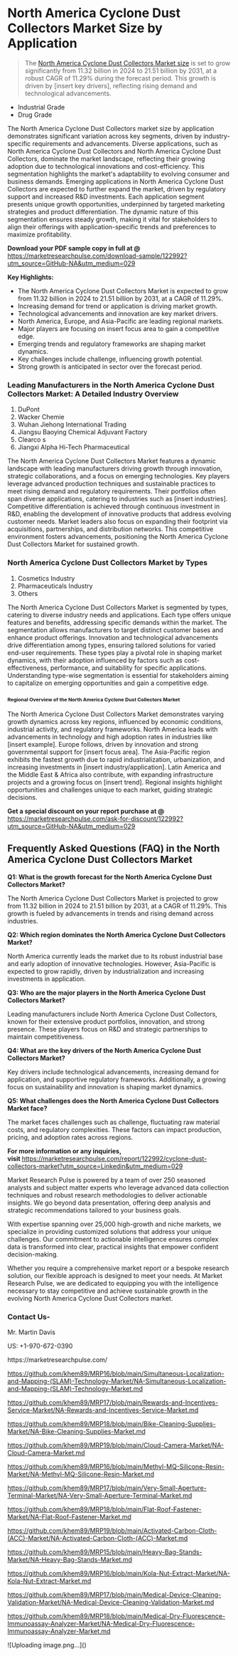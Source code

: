 <h1>North America Cyclone Dust Collectors Market&nbsp;Size by Application</h1><blockquote><p>The <a href="https://marketresearchpulse.com/download-sample/122992?utm_source=GitHub-NA&amp;utm_medium=029">North America Cyclone Dust Collectors Market size</a> is set to grow significantly from 11.32 billion in 2024 to 21.51 billion by 2031, at a robust CAGR of 11.29% during the forecast period. This growth is driven by [insert key drivers], reflecting rising demand and technological advancements.</p></blockquote><ul><li>Industrial Grade<li> Drug Grade</li></ul><p>The North America Cyclone Dust Collectors market size by application demonstrates significant variation across key segments, driven by industry-specific requirements and advancements. Diverse applications, such as North America Cyclone Dust Collectors and North America Cyclone Dust Collectors, dominate the market landscape, reflecting their growing adoption due to technological innovations and cost-efficiency. This segmentation highlights the market's adaptability to evolving consumer and business demands. Emerging applications in North America Cyclone Dust Collectors are expected to further expand the market, driven by regulatory support and increased R&D investments. Each application segment presents unique growth opportunities, underpinned by targeted marketing strategies and product differentiation. The dynamic nature of this segmentation ensures steady growth, making it vital for stakeholders to align their offerings with application-specific trends and preferences to maximize profitability.</p><p><strong>Download your PDF sample copy in full at @ </strong><a href="https://marketresearchpulse.com/download-sample/122992?utm_source=GitHub-NA&amp;utm_medium=029">https://marketresearchpulse.com/download-sample/122992?utm_source=GitHub-NA&amp;utm_medium=029</a></p><p><strong>Key Highlights: </strong></p><ul><li>The North America Cyclone Dust Collectors Market is expected to grow from 11.32 billion in 2024 to 21.51 billion by 2031, at a CAGR of 11.29%.</li><li>Increasing demand for trend or application is driving market growth.</li><li>Technological advancements and innovation are key market drivers.</li><li>North America, Europe, and Asia-Pacific are leading regional markets.</li><li>Major players are focusing on insert focus area to gain a competitive edge.</li><li>Emerging trends and regulatory frameworks are shaping market dynamics.</li><li>Key challenges include challenge, influencing growth potential.</li><li>Strong growth is anticipated in sector over the forecast period.</li></ul><h3>Leading Manufacturers in the North America Cyclone Dust Collectors Market: A Detailed Industry Overview</h3><ol><li>DuPont</li><li>Wacker Chemie</li><li>Wuhan Jiehong International Trading</li><li>Jiangsu Baoying Chemical Adjuvant Factory</li><li>Clearco s</li><li>Jiangxi Alpha Hi-Tech Pharmaceutical</li></ol><div class="flex max-w-full flex-col flex-grow"><div class="min-h-8 text-message flex w-full flex-col items-end gap-2 whitespace-normal break-words [.text-message+&amp;]:mt-5" dir="auto" data-message-author-role="assistant" data-message-id="fd8432e4-4910-450d-b182-61b7bfb0a01f" data-message-model-slug="gpt-4o"><div class="flex w-full flex-col gap-1 empty:hidden first:pt-[3px]"><div class="markdown prose w-full break-words dark:prose-invert light"><p>The North America Cyclone Dust Collectors Market features a dynamic landscape with leading manufacturers driving growth through innovation, strategic collaborations, and a focus on emerging technologies. Key players leverage advanced production techniques and sustainable practices to meet rising demand and regulatory requirements. Their portfolios often span diverse applications, catering to industries such as [insert industries]. Competitive differentiation is achieved through continuous investment in R&amp;D, enabling the development of innovative products that address evolving customer needs. Market leaders also focus on expanding their footprint via acquisitions, partnerships, and distribution networks. This competitive environment fosters advancements, positioning the North America Cyclone Dust Collectors Market for sustained growth.</p></div></div></div></div><h3>North America Cyclone Dust Collectors Market by Types</h3><ol><li>Cosmetics Industry<li> Pharmaceuticals Industry<li> Others</li></ol><div class="flex max-w-full flex-col flex-grow"><div class="min-h-8 text-message flex w-full flex-col items-end gap-2 whitespace-normal break-words [.text-message+&amp;]:mt-5" dir="auto" data-message-author-role="assistant" data-message-id="084470be-0bb7-4664-bddf-5156b4f41249" data-message-model-slug="gpt-4o-mini"><div class="flex w-full flex-col gap-1 empty:hidden first:pt-[3px]"><div class="markdown prose w-full break-words dark:prose-invert light"><p>The North America Cyclone Dust Collectors Market is segmented by types, catering to diverse industry needs and applications. Each type offers unique features and benefits, addressing specific demands within the market. The segmentation allows manufacturers to target distinct customer bases and enhance product offerings. Innovation and technological advancements drive differentiation among types, ensuring tailored solutions for varied end-user requirements. These types play a pivotal role in shaping market dynamics, with their adoption influenced by factors such as cost-effectiveness, performance, and suitability for specific applications. Understanding type-wise segmentation is essential for stakeholders aiming to capitalize on emerging opportunities and gain a competitive edge.</p></div></div></div></div><h3><span style="font-size: 11px;">Regional Overview of the North America Cyclone Dust Collectors Market</span></h3><div class="flex max-w-full flex-col flex-grow"><div class="min-h-8 text-message flex w-full flex-col items-end gap-2 whitespace-normal break-words [.text-message+&amp;]:mt-5" dir="auto" data-message-author-role="assistant" data-message-id="e9038762-ce64-4e30-91c9-9bd413514231" data-message-model-slug="gpt-4o-mini"><div class="flex w-full flex-col gap-1 empty:hidden first:pt-[3px]"><div class="markdown prose w-full break-words dark:prose-invert light"><p>The North America Cyclone Dust Collectors Market demonstrates varying growth dynamics across key regions, influenced by economic conditions, industrial activity, and regulatory frameworks. North America leads with advancements in technology and high adoption rates in industries like [insert example]. Europe follows, driven by innovation and strong governmental support for [insert focus area]. The Asia-Pacific region exhibits the fastest growth due to rapid industrialization, urbanization, and increasing investments in [insert industry/application]. Latin America and the Middle East &amp; Africa also contribute, with expanding infrastructure projects and a growing focus on [insert trend]. Regional insights highlight opportunities and challenges unique to each market, guiding strategic decisions.</p></div></div></div></div><p><strong>Get a special discount on your report purchase at @ </strong><a href="https://marketresearchpulse.com/ask-for-discount/122992?utm_source=GitHub-NA&amp;utm_medium=029">https://marketresearchpulse.com/ask-for-discount/122992?utm_source=GitHub-NA&amp;utm_medium=029</a></p><h2>Frequently Asked Questions (FAQ) in the North America Cyclone Dust Collectors Market</h2><p><strong>Q1: What is the growth forecast for the North America Cyclone Dust Collectors Market?</strong></p><p>The North America Cyclone Dust Collectors Market is projected to grow from 11.32 billion in 2024 to 21.51 billion by 2031, at a CAGR of 11.29%. This growth is fueled by advancements in trends and rising demand across industries.</p><p><strong>Q2: Which region dominates the North America Cyclone Dust Collectors Market?</strong></p><p>North America currently leads the market due to its robust industrial base and early adoption of innovative technologies. However, Asia-Pacific is expected to grow rapidly, driven by industrialization and increasing investments in application.</p><p><strong>Q3: Who are the major players in the North America Cyclone Dust Collectors Market?</strong></p><p>Leading manufacturers include North America Cyclone Dust Collectors, known for their extensive product portfolios, innovation, and strong presence. These players focus on R&amp;D and strategic partnerships to maintain competitiveness.</p><p><strong>Q4: What are the key drivers of the North America Cyclone Dust Collectors Market?</strong></p><p>Key drivers include technological advancements, increasing demand for application, and supportive regulatory frameworks. Additionally, a growing focus on sustainability and innovation is shaping market dynamics.</p><p><strong>Q5: What challenges does the North America Cyclone Dust Collectors Market face?</strong></p><p>The market faces challenges such as challenge, fluctuating raw material costs, and regulatory complexities. These factors can impact production, pricing, and adoption rates across regions.</p><p><strong>For more information or any inquiries, visit&nbsp;</strong><a href="https://marketresearchpulse.com/report/122992/cyclone-dust-collectors-market?utm_source=Linkedin&utm_medium=029">https://marketresearchpulse.com/report/122992/cyclone-dust-collectors-market?utm_source=Linkedin&utm_medium=029</a></p><p>Market Research Pulse is powered by a team of over 250 seasoned analysts and subject matter experts who leverage advanced data collection techniques and robust research methodologies to deliver actionable insights. We go beyond data presentation, offering deep analysis and strategic recommendations tailored to your business goals.</p><p>With expertise spanning over 25,000 high-growth and niche markets, we specialize in providing customized solutions that address your unique challenges. Our commitment to actionable intelligence ensures complex data is transformed into clear, practical insights that empower confident decision-making.</p><p>Whether you require a comprehensive market report or a bespoke research solution, our flexible approach is designed to meet your needs. At Market Research Pulse, we are dedicated to equipping you with the intelligence necessary to stay competitive and achieve sustainable growth in the evolving North America Cyclone Dust Collectors market.</p><h3><strong>Contact Us-</strong></h3><p>Mr. Martin Davis</p><p>US: +1-970-672-0390</p><p>https://marketresearchpulse.com/</p><p><a href="https://github.com/khem89/MRP16/blob/main/Simultaneous-Localization-and-Mapping-(SLAM)-Technology-Market/NA-Simultaneous-Localization-and-Mapping-(SLAM)-Technology-Market.md">https://github.com/khem89/MRP16/blob/main/Simultaneous-Localization-and-Mapping-(SLAM)-Technology-Market/NA-Simultaneous-Localization-and-Mapping-(SLAM)-Technology-Market.md</a></p><p><a href="https://github.com/khem89/MRP17/blob/main/Rewards-and-Incentives-Service-Market/NA-Rewards-and-Incentives-Service-Market.md">https://github.com/khem89/MRP17/blob/main/Rewards-and-Incentives-Service-Market/NA-Rewards-and-Incentives-Service-Market.md</a></p><p><a href="https://github.com/khem89/MRP18/blob/main/Bike-Cleaning-Supplies-Market/NA-Bike-Cleaning-Supplies-Market.md">https://github.com/khem89/MRP18/blob/main/Bike-Cleaning-Supplies-Market/NA-Bike-Cleaning-Supplies-Market.md</a></p><p><a href="https://github.com/khem89/MRP19/blob/main/Cloud-Camera-Market/NA-Cloud-Camera-Market.md">https://github.com/khem89/MRP19/blob/main/Cloud-Camera-Market/NA-Cloud-Camera-Market.md</a></p><p><a href="https://github.com/khem89/MRP16/blob/main/Methyl-MQ-Silicone-Resin-Market/NA-Methyl-MQ-Silicone-Resin-Market.md">https://github.com/khem89/MRP16/blob/main/Methyl-MQ-Silicone-Resin-Market/NA-Methyl-MQ-Silicone-Resin-Market.md</a></p><p><a href="https://github.com/khem89/MRP17/blob/main/Very-Small-Aperture-Terminal-Market/NA-Very-Small-Aperture-Terminal-Market.md">https://github.com/khem89/MRP17/blob/main/Very-Small-Aperture-Terminal-Market/NA-Very-Small-Aperture-Terminal-Market.md</a></p><p><a href="https://github.com/khem89/MRP18/blob/main/Flat-Roof-Fastener-Market/NA-Flat-Roof-Fastener-Market.md">https://github.com/khem89/MRP18/blob/main/Flat-Roof-Fastener-Market/NA-Flat-Roof-Fastener-Market.md</a></p><p><a href="https://github.com/khem89/MRP19/blob/main/Activated-Carbon-Cloth-(ACC)-Market/NA-Activated-Carbon-Cloth-(ACC)-Market.md">https://github.com/khem89/MRP19/blob/main/Activated-Carbon-Cloth-(ACC)-Market/NA-Activated-Carbon-Cloth-(ACC)-Market.md</a></p><p><a href="https://github.com/khem89/MRP15/blob/main/Heavy-Bag-Stands-Market/NA-Heavy-Bag-Stands-Market.md">https://github.com/khem89/MRP15/blob/main/Heavy-Bag-Stands-Market/NA-Heavy-Bag-Stands-Market.md</a></p><p><a href="https://github.com/khem89/MRP16/blob/main/Kola-Nut-Extract-Market/NA-Kola-Nut-Extract-Market.md">https://github.com/khem89/MRP16/blob/main/Kola-Nut-Extract-Market/NA-Kola-Nut-Extract-Market.md</a></p><p><a href="https://github.com/khem89/MRP17/blob/main/Medical-Device-Cleaning-Validation-Market/NA-Medical-Device-Cleaning-Validation-Market.md">https://github.com/khem89/MRP17/blob/main/Medical-Device-Cleaning-Validation-Market/NA-Medical-Device-Cleaning-Validation-Market.md</a></p><p><a href="https://github.com/khem89/MRP18/blob/main/Medical-Dry-Fluorescence-Immunoassay-Analyzer-Market/NA-Medical-Dry-Fluorescence-Immunoassay-Analyzer-Market.md">https://github.com/khem89/MRP18/blob/main/Medical-Dry-Fluorescence-Immunoassay-Analyzer-Market/NA-Medical-Dry-Fluorescence-Immunoassay-Analyzer-Market.md</a></p>
![Uploading image.png…]()
